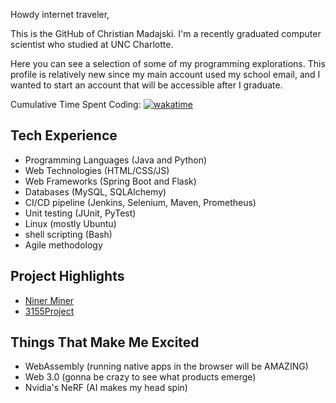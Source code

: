Howdy internet traveler,

This is the GitHub of Christian Madajski.
I'm a recently graduated computer scientist who studied at UNC Charlotte.

Here you can see a selection of some of my programming explorations. This profile is
relatively new since my main account used my school email, and I wanted to start 
an account that will be accessible after I graduate.

Cumulative Time Spent Coding: [![wakatime](https://wakatime.com/badge/user/510092ca-a9b8-48f5-bf50-9b05005ef525.svg)](https://wakatime.com/@510092ca-a9b8-48f5-bf50-9b05005ef525)

## Tech Experience
- Programming Languages (Java and Python)
- Web Technologies (HTML/CSS/JS)
- Web Frameworks (Spring Boot and Flask)
- Databases (MySQL, SQLAlchemy)
- CI/CD pipeline (Jenkins, Selenium, Maven, Prometheus)
- Unit testing (JUnit, PyTest)
- Linux (mostly Ubuntu)
- shell scripting (Bash)
- Agile methodology

## Project Highlights
- [Niner Miner](https://github.com/cmadajski/niner_miner)
- [3155Project](https://github.com/cmadajski/3155Project)
 
 ## Things That Make Me Excited
 - WebAssembly (running native apps in the browser will be AMAZING)
- Web 3.0 (gonna be crazy to see what products emerge)
- Nvidia's NeRF (AI makes my head spin)
